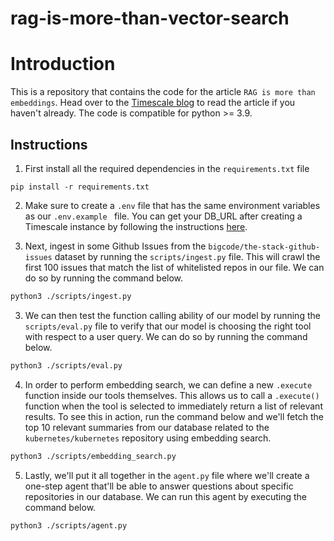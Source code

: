 # rag-is-more-than-vector-search

# Introduction

This is a repository that contains the code for the article `RAG is more than embeddings`. Head over to the [Timescale blog](https://www.timescale.com/blog/tag/ai/) to read the article if you haven't already. The code is compatible for python >= 3.9.

## Instructions

1. First install all the required dependencies in the `requirements.txt` file

```
pip install -r requirements.txt
```

2. Make sure to create a `.env` file that has the same environment variables as our `.env.example ` file. You can get your DB_URL after creating a Timescale instance by following the instructions [here](https://docs.timescale.com/getting-started/latest/services/#create-your-timescale-account).

3. Next, ingest in some Github Issues from the `bigcode/the-stack-github-issues` dataset by running the `scripts/ingest.py` file. This will crawl the first 100 issues that match the list of whitelisted repos in our file. We can do so by running the command below.

```bash
python3 ./scripts/ingest.py
```

3. We can then test the function calling ability of our model by running the `scripts/eval.py` file to verify that our model is choosing the right tool with respect to a user query. We can do so by running the command below.

```bash
python3 ./scripts/eval.py
```

4. In order to perform embedding search, we can define a new `.execute` function inside our tools themselves. This allows us to call a `.execute()` function when the tool is selected to immediately return a list of relevant results. To see this in action, run the command below and we'll fetch the top 10 relevant summaries from our database related to the `kubernetes/kubernetes` repository using embedding search.

```bash
python3 ./scripts/embedding_search.py
```

5. Lastly, we'll put it all together in the `agent.py` file where we'll create a one-step agent that'll be able to answer questions about specific repositories in our database. We can run this agent by executing the command below.

```bash
python3 ./scripts/agent.py
```
